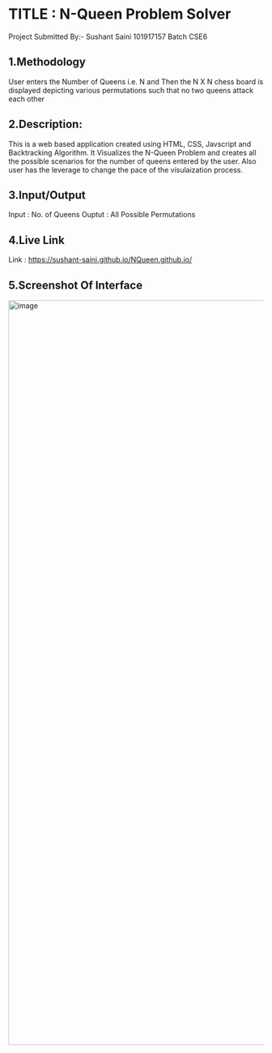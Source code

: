 
# TITLE : N-Queen Problem Solver

Project Submitted By:-
Sushant Saini
101917157
Batch CSE6

## 1.Methodology
User enters the Number of Queens i.e. N and Then the N X N chess board is displayed depicting various permutations such that no two queens attack each other

## 2.Description:

This is a web based application created using HTML, CSS, Javscript and Backtracking Algorithm. It Visualizes the N-Queen Problem and creates all the possible scenarios for the number of queens entered by the user. Also user has the leverage to change the pace of the visulaization process.

## 3.Input/Output

Input : No. of Queens
Ouptut : All Possible Permutations

## 4.Live Link
Link : https://sushant-saini.github.io/NQueen.github.io/

## 5.Screenshot Of Interface
<img width="1470" alt="image" src="https://user-images.githubusercontent.com/59145085/208238625-08e70342-0f2c-4f75-b3c1-a4a06b482a4e.png">
